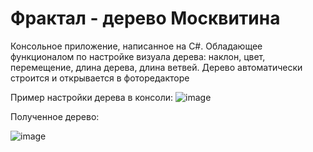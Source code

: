 # Фрактал - дерево Москвитина
Консольное приложение, написанное на С#. Обладающее функционалом по настройке визуала дерева: наклон, цвет, перемещение, длина дерева, длина ветвей. 
Дерево автоматически строится и открывается в фоторедакторе

Пример настройки дерева в консоли:
![image](https://github.com/SeVaSe/console_Derevo_Moskvitina/assets/108822198/0dafda61-6d19-4796-a132-66b68b2599c6)

Полученное дерево:


![image](https://github.com/SeVaSe/console_Derevo_Moskvitina/assets/108822198/192f662c-856d-4c2e-9a33-2828739d7946)

